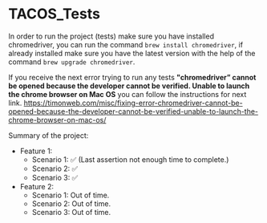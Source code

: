 # TACOS_Tests

In order to run the project (tests) make sure you have installed chromedriver, you can run the command `brew install chromedriver`, if already installed make sure you have the latest version with the help of the command `brew upgrade chromedriver`.

If you receive the next error trying to run any tests **"chromedriver” cannot be opened because the developer cannot be verified. Unable to launch the chrome browser on Mac OS** you can follow the instructions for next link. https://timonweb.com/misc/fixing-error-chromedriver-cannot-be-opened-because-the-developer-cannot-be-verified-unable-to-launch-the-chrome-browser-on-mac-os/

Summary of the project:
- Feature 1:
  - Scenario 1: :white_check_mark: (Last assertion not enough time to complete.)
  - Scenario 2: :white_check_mark:
  - Scenario 3: :white_check_mark:
- Feature 2: 
  - Scenario 1: Out of time.
  - Scenario 2: Out of time.
  - Scenario 3: Out of time.